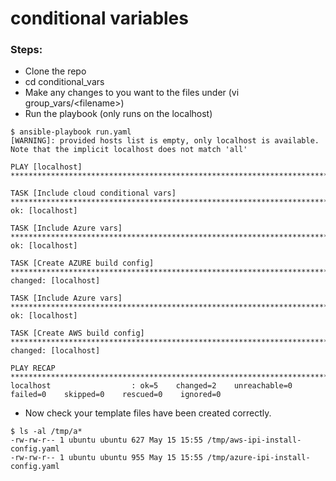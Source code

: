 # conditional variables

### Steps:

 * Clone the repo
 * cd conditional_vars
 * Make any changes to you want to the files under (vi group_vars/\<filename\>)
 * Run the playbook (only runs on the localhost)
 
 ````
 $ ansible-playbook run.yaml
[WARNING]: provided hosts list is empty, only localhost is available. Note that the implicit localhost does not match 'all'

PLAY [localhost] ************************************************************************************************************************

TASK [Include cloud conditional vars] ***************************************************************************************************
ok: [localhost]

TASK [Include Azure vars] ***************************************************************************************************************
ok: [localhost]

TASK [Create AZURE build config] ********************************************************************************************************
changed: [localhost]

TASK [Include Azure vars] ***************************************************************************************************************
ok: [localhost]

TASK [Create AWS build config] **********************************************************************************************************
changed: [localhost]

PLAY RECAP ******************************************************************************************************************************
localhost                  : ok=5    changed=2    unreachable=0    failed=0    skipped=0    rescued=0    ignored=0
````

 * Now check your template files have been created correctly.

````
$ ls -al /tmp/a*
-rw-rw-r-- 1 ubuntu ubuntu 627 May 15 15:55 /tmp/aws-ipi-install-config.yaml
-rw-rw-r-- 1 ubuntu ubuntu 955 May 15 15:55 /tmp/azure-ipi-install-config.yaml
````

